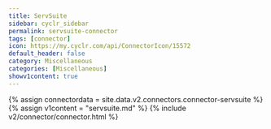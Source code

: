 ```yaml
---
title: ServSuite
sidebar: cyclr_sidebar
permalink: servsuite-connector
tags: [connector]
icon: https://my.cyclr.com/api/ConnectorIcon/15572
default_header: false
category: Miscellaneous
categories: [Miscellaneous]
showv1content: true
---
```

{% assign connectordata = site.data.v2.connectors.connector-servsuite %}
{% assign v1content = "servsuite.md" %}
{% include v2/connector/connector.html %}	